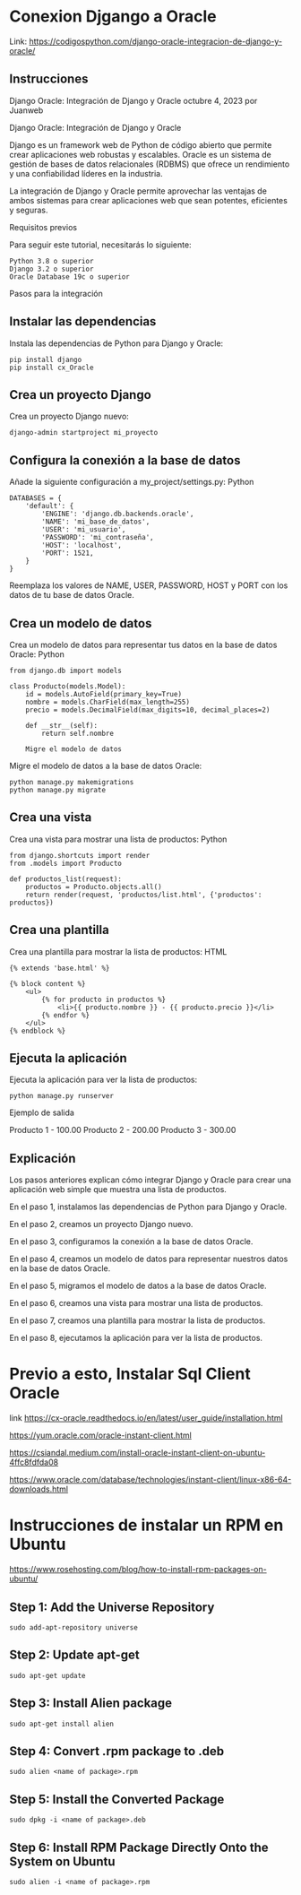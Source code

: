 # Conexion Djgango a Oracle

Link:
https://codigospython.com/django-oracle-integracion-de-django-y-oracle/

## Instrucciones


Django Oracle: Integración de Django y Oracle
octubre 4, 2023 por Juanweb

Django Oracle: Integración de Django y Oracle

Django es un framework web de Python de código abierto que permite crear aplicaciones web robustas y escalables. Oracle es un sistema de gestión de bases de datos relacionales (RDBMS) que ofrece un rendimiento y una confiabilidad líderes en la industria.

La integración de Django y Oracle permite aprovechar las ventajas de ambos sistemas para crear aplicaciones web que sean potentes, eficientes y seguras.

Requisitos previos

Para seguir este tutorial, necesitarás lo siguiente:

    Python 3.8 o superior
    Django 3.2 o superior
    Oracle Database 19c o superior

Pasos para la integración

## Instalar las dependencias

Instala las dependencias de Python para Django y Oracle:

```
pip install django
pip install cx_Oracle
```

## Crea un proyecto Django

Crea un proyecto Django nuevo:

```
django-admin startproject mi_proyecto
```

##    Configura la conexión a la base de datos

Añade la siguiente configuración a my_project/settings.py:
Python

```
DATABASES = {
    'default': {
        'ENGINE': 'django.db.backends.oracle',
        'NAME': 'mi_base_de_datos',
        'USER': 'mi_usuario',
        'PASSWORD': 'mi_contraseña',
        'HOST': 'localhost',
        'PORT': 1521,
    }
}
```
Reemplaza los valores de NAME, USER, PASSWORD, HOST y PORT con los datos de tu base de datos Oracle.

## Crea un modelo de datos

Crea un modelo de datos para representar tus datos en la base de datos Oracle:
Python

```
from django.db import models

class Producto(models.Model):
    id = models.AutoField(primary_key=True)
    nombre = models.CharField(max_length=255)
    precio = models.DecimalField(max_digits=10, decimal_places=2)

    def __str__(self):
        return self.nombre

    Migre el modelo de datos
```


Migre el modelo de datos a la base de datos Oracle:

```
python manage.py makemigrations
python manage.py migrate
```

## Crea una vista

Crea una vista para mostrar una lista de productos:
Python

```
from django.shortcuts import render
from .models import Producto

def productos_list(request):
    productos = Producto.objects.all()
    return render(request, 'productos/list.html', {'productos': productos})
```

## Crea una plantilla

Crea una plantilla para mostrar la lista de productos:
HTML

```
{% extends 'base.html' %}

{% block content %}
    <ul>
        {% for producto in productos %}
            <li>{{ producto.nombre }} - {{ producto.precio }}</li>
        {% endfor %}
    </ul>
{% endblock %}
```

## Ejecuta la aplicación

Ejecuta la aplicación para ver la lista de productos:

```
python manage.py runserver
```

Ejemplo de salida

Producto 1 - 100.00
Producto 2 - 200.00
Producto 3 - 300.00

## Explicación

Los pasos anteriores explican cómo integrar Django y Oracle para crear una aplicación web simple que muestra una lista de productos.

En el paso 1, instalamos las dependencias de Python para Django y Oracle.

En el paso 2, creamos un proyecto Django nuevo.

En el paso 3, configuramos la conexión a la base de datos Oracle.

En el paso 4, creamos un modelo de datos para representar nuestros datos en la base de datos Oracle.

En el paso 5, migramos el modelo de datos a la base de datos Oracle.

En el paso 6, creamos una vista para mostrar una lista de productos.

En el paso 7, creamos una plantilla para mostrar la lista de productos.

En el paso 8, ejecutamos la aplicación para ver la lista de productos.


# Previo a esto, Instalar Sql Client Oracle

link
https://cx-oracle.readthedocs.io/en/latest/user_guide/installation.html

https://yum.oracle.com/oracle-instant-client.html

https://csiandal.medium.com/install-oracle-instant-client-on-ubuntu-4ffc8fdfda08

https://www.oracle.com/database/technologies/instant-client/linux-x86-64-downloads.html

# Instrucciones de instalar un RPM en Ubuntu

https://www.rosehosting.com/blog/how-to-install-rpm-packages-on-ubuntu/


## Step 1: Add the Universe Repository

```
sudo add-apt-repository universe

```

## Step 2: Update apt-get
```
sudo apt-get update

```

## Step 3: Install Alien package

```
sudo apt-get install alien
```

## Step 4: Convert .rpm package to .deb

```
sudo alien <name of package>.rpm
```

## Step 5: Install the Converted Package

```
sudo dpkg -i <name of package>.deb
```

## Step 6: Install RPM Package Directly Onto the System on Ubuntu

```
sudo alien -i <name of package>.rpm
```
